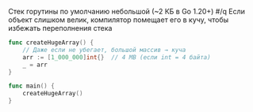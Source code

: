 Стек горутины по умолчанию небольшой (~2 КБ в Go 1.20+) #/q 
Если объект слишком велик, компилятор помещает его в кучу, чтобы избежать переполнения стека

```go
func createHugeArray() {
    // Даже если не убегает, большой массив → куча
    arr := [1_000_000]int{}  // 4 MB (если int = 4 байта)
    _ = arr
}

func main() {
    createHugeArray()
}
```
